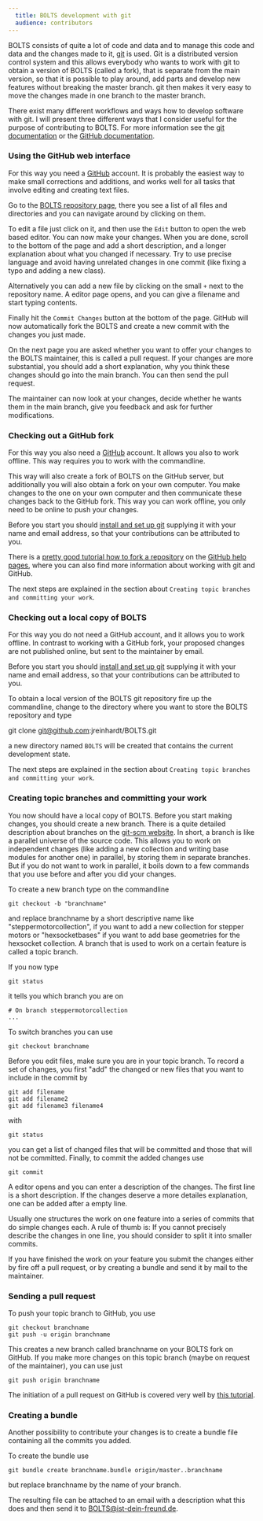 ```yaml
---
  title: BOLTS development with git
  audience: contributors
---
```


BOLTS consists of quite a lot of code and data and to manage this code and data
and the changes made to it, [git](http://www.git-scm.com) is used. Git is a
distributed version control system and this allows everybody who wants to work
with git to obtain a version of BOLTS (called a fork), that is separate from
the main version, so that it is possible to play around, add parts and develop
new features without breaking the master branch. git then makes it very easy to
move the changes made in one branch to the master branch.

There exist many different workflows and ways how to develop software with git.
I will present three different ways that I consider useful for the purpose of
contributing to BOLTS. For more information see the [git
documentation](http://www.git-scm.com) or the [GitHub
documentation](https://help.github.com/).

### Using the GitHub web interface

For this way you need a [GitHub](https://github.com/) account. It is probably
the easiest way to make small corrections and additions, and works well for all
tasks that involve editing and creating text files.

Go to the [BOLTS repository page](https://github.com/jreinhardt/BOLTS), there
you see a list of all files and directories and you can navigate around by
clicking on them.

To edit a file just click on it, and then use the `Edit` button to open the web
based editor. You can now make your changes. When you are done, scroll to the
bottom of the page and add a short description, and a longer explanation about
what you changed if necessary. Try to use precise language and avoid having
unrelated changes in one commit (like fixing a typo and adding a new class).

Alternatively you can add a new file by clicking on the small `+` next to the
repository name. A editor page opens, and you can give a filename and start
typing contents.

Finally hit the `Commit Changes` button at the bottom of the page. GitHub will
now automatically fork the BOLTS and create a new commit with the changes you
just made.

On the next page you are asked whether you want to offer your changes to the
BOLTS maintainer, this is called a pull request. If your changes are more
substantial, you should add a short explanation, why you think these changes
should go into the main branch. You can then send the pull request.

The maintainer can now look at your changes, decide whether he wants them in
the main branch, give you feedback and ask for further modifications.

### Checking out a GitHub fork

For this way you also need a [GitHub](https://github.com/) account. It allows
you also to work offline. This way requires you to work with the commandline.

This way will also create a fork of BOLTS on the GitHub server, but
additionally you will also obtain a fork on your own computer. You make changes
to the one on your own computer and then communicate these changes back to the
GitHub fork. This way you can work offline, you only need to be online to push
your changes.

Before you start you should 
[install and set up git](https://help.github.com/articles/set-up-git)
supplying it with your name and email address, so that your contributions can
be attributed to you.

There is a 
[pretty good tutorial how to fork a repository](https://help.github.com/articles/fork-a-repo)
on the [GitHub help pages](https://help.github.com/),
 where you can also find more information about working with git and GitHub.

The next steps are explained in the section about `Creating topic branches and
committing your work`.

### Checking out a local copy of BOLTS

For this way you do not need a GitHub account, and it allows you to work
offline. In contrast to working with a GitHub fork, your proposed changes are
not published online, but sent to the maintainer by email.

Before you start you should 
[install and set up git](https://help.github.com/articles/set-up-git)
supplying it with your name and email address, so that your contributions can
be attributed to you.

To obtain a local version of the BOLTS git repository fire up the commandline,
change to the directory where you want to store the BOLTS repository and type

git clone git@github.com:jreinhardt/BOLTS.git

a new directory named `BOLTS` will be created that contains the current
development state.

The next steps are explained in the section about `Creating topic branches and
committing your work`.

### Creating topic branches and committing your work

You now should have a local copy of BOLTS. Before you start making changes, you
should create a new branch. There is a quite detailed description about
branches on the 
[git-scm website](http://git-scm.com/book/en/Git-Branching).
In short, a branch is like a parallel universe of the source code. This allows
you to work on independent changes (like adding a new collection and writing
base modules for another one) in parallel, by storing them in separate
branches. But if you do not want to work in parallel, it boils down to a few
commands that you use before and after you did your changes.

To create a new branch type on the commandline

    git checkout -b "branchname"

and replace branchname by a short descriptive name like
"steppermotorcollection", if you want to add a new collection for stepper
motors or "hexsocketbases" if you want to add base geometries for the hexsocket
collection. A branch that is used to work on a certain feature is called a
topic branch.

If you now type

    git status

it tells you which branch you are on

    # On branch steppermotorcollection
    ...

To switch branches you can use

    git checkout branchname

Before you edit files, make sure you are in your topic branch. To record a set
of changes, you first "add" the changed or new files that you want to include
in the commit by

    git add filename
    git add filename2
    git add filename3 filename4

with

    git status

you can get a list of changed files that will be committed and those that will
not be committed. Finally, to commit the added changes use

    git commit

A editor opens and you can enter a description of the changes. The first line
is a short description. If the changes deserve a more detailes explanation, one
can be added after a empty line.

Usually one structures the work on one feature into a series of commits that do
simple changes each. A rule of thumb is: If you cannot precisely describe the
changes in one line, you should consider to split it into smaller commits.

If you have finished the work on your feature you submit the changes  either by
fire off a pull request, or by creating a bundle and send it by mail to the
maintainer.

### Sending a pull request

To push your topic branch to GitHub, you use

    git checkout branchname
    git push -u origin branchname

This creates a new branch called branchname on your BOLTS fork on GitHub. If you make more changes on this topic branch (maybe on request of the maintainer), you can use just

    git push origin branchname

The initiation of a pull request on GitHub is covered very well by 
[this tutorial](https://help.github.com/articles/using-pull-requests).

### Creating a bundle

Another possibility to contribute your changes is to create a bundle file
containing all the commits you added.

To create the bundle use

    git bundle create branchname.bundle origin/master..branchname

but replace branchname by the name of your branch.

The resulting file can be attached to an email with a description what this
does and then send it to
<a href="mailto:BOLTS@ist-dein-freund.de">BOLTS@ist-dein-freund.de</a>.

